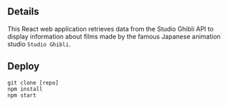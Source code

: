 ## Details

This React web application retrieves data from the Studio Ghibli API to display information about films made by the famous Japanese animation studio `Studio Ghibli`.

## Deploy

```
git clone [repo]
npm install
npm start
```
